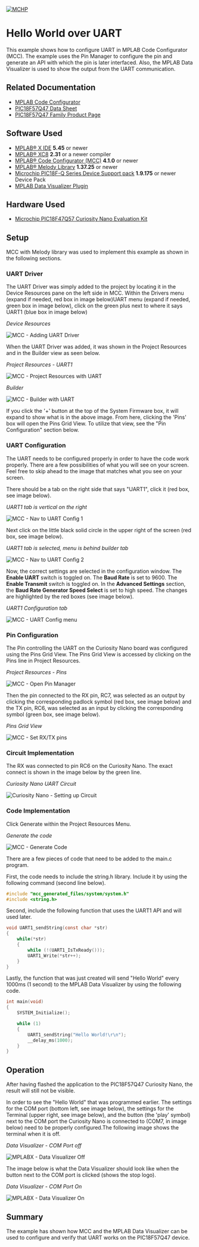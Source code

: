 <!-- Please do not change this logo with link -->
[![MCHP](images/microchip.png)](https://www.microchip.com)

# Hello World over UART

This example shows how to configure UART in MPLAB Code Configurator (MCC). The example uses the Pin Manager to configure the pin and generate an API with which the pin is later interfaced. Also, the MPLAB Data Visualizer is used to show the output from the UART communication.

## Related Documentation

- [MPLAB Code Configurator](https://www.microchip.com/en-us/development-tools-tools-and-software/embedded-software-center/mplab-code-configurator)
- [PIC18F57Q47 Data Sheet](https://ww1.microchip.com/downloads/en/DeviceDoc/PIC18F27-47-57Q43-Data-Sheet-DS40002147E.pdf)
- [PIC18F57Q47 Family Product Page](https://www.microchip.com/wwwproducts/en/PIC18F57Q43)

## Software Used

- [MPLAB® X IDE](http://www.microchip.com/mplab/mplab-x-ide) **5.45** or newer
- [MPLAB® XC8](http://www.microchip.com/mplab/compilers) **2.31** or a newer compiler 
- [MPLAB® Code Configurator (MCC)](https://www.microchip.com/mplab/mplab-code-configurator) **4.1.0** or newer 
- [MPLAB® Melody Library](https://www.microchip.com/en-us/development-tools-tools-and-software/embedded-software-center/mplab-code-configurator) **1.37.25** or newer
- [Microchip PIC18F-Q Series Device Support pack](https://packs.download.microchip.com/) **1.9.175** or newer Device Pack
- [MPLAB Data Visualizer Plugin](https://www.microchip.com/en-us/development-tools-tools-and-software/embedded-software-center/mplab-data-visualizer?utm_source=GitHub&utm_medium=TextLink&utm_campaign=MCU8_MMTCha_PIC18FQ43&utm_content=pic18q43_v_to_f_github)

## Hardware Used
- [Microchip PIC18F47Q57 Curiosity Nano Evaluation Kit](https://www.microchip.com/Developmenttools/ProductDetails/DM164150)

## Setup
MCC with Melody library was used to implement this example as shown in the following sections.

### UART Driver
The UART Driver was simply added to the project by locating it in the Device Resources pane on the left side in MCC. Within the Drivers menu (expand if needed, red box in image below)UART menu (expand if needed, green box in image below), click on the green plus next to where it says UART1 (blue box in image below)

*Device Resources*

![MCC - Adding UART Driver](images/MCC_add_uart_driver.png)


When the UART Driver was added, it was shown in the Project Resources and in the Builder view as seen below.

*Project Resources - UART1*

![MCC - Project Resources with UART](images/MCC_project_resources_uart_added.png)

*Builder*

![MCC - Builder with UART](images/MCC_builder_uart_added.png)

If you click the '+' button at the top of the System Firmware box, it will expand to show what is in the above image.  From here, clicking the 'Pins' box will open the Pins Grid View.  To utilize that view, see the "Pin Configuration" section below.

### UART Configuration
The UART needs to be configured properly in order to have the code work properly.  There are a few possibilities of what you will see on your screen.  Feel free to skip ahead to the image that matches what you see on your screen.

There should be a tab on the right side that says "UART1", click it (red box, see image below).

*UART1 tab is vertical on the right*

![MCC - Nav to UART Config 1](images/MCC_nav_to_uart_config_1.png)


Next click on the little black solid circle in the upper right of the screen (red box, see image below).

*UART1 tab is selected, menu is behind builder tab*

![MCC - Nav to UART Config 2](images/MCC_nav_to_uart_config_2.png)


Now, the correct settings are selected in the configuration window.  The **Enable UART** switch is toggled on.  The **Baud Rate** is set to 9600.  The **Enable Transmit** switch is toggled on.  In the **Advanced Settings** section, the **Baud Rate Generator Speed Select** is set to high speed.  The changes are highlighted by the red boxes (see image below).

*UART1 Configuration tab*

![MCC - UART Config menu](images/MCC_uart_config_menu.png)


### Pin Configuration
The Pin controlling the UART on the Curiosity Nano board was configured using the Pins Grid View.  The Pins Grid View is accessed by clicking on the Pins line in Project Resources.

*Project Resources - Pins*

![MCC - Open Pin Manager](images/MCC_project_resources_pins.png)


Then the pin connected to the RX pin, RC7, was selected as an output by clicking the corresponding padlock symbol (red box, see image below) and the TX pin, RC6, was selected as an input by clicking the corresponding symbol (green box, see image below).

*Pins Grid View*

![MCC - Set RX/TX pins](images/MCC_pins_grid_view.png)


### Circuit Implementation
The RX was connected to pin RC6 on the Curiosity Nano.  The exact connect is shown in the image below by the green line.

*Curiosity Nano UART Circuit*

![Curiosity Nano - Setting up Circuit](images/Curiosity_Nano_circuit.png)


### Code Implementation
Click Generate within the Project Resources Menu.

*Generate the code*

![MCC - Generate Code](images/MCC_generate_code.png)

There are a few pieces of code that need to be added to the main.c program. 

First, the code needs to include the string.h library. Include it by using the following command (second line below).
```c
#include "mcc_generated_files/system/system.h"
#include <string.h>
```
Second, include the following function that uses the UART1 API and will used later.

```c
void UART1_sendString(const char *str)
{
    while(*str)
    {
        while (!(UART1_IsTxReady()));
        UART1_Write(*str++);
    }
}
```
Lastly, the function that was just created will send "Hello World" every 1000ms (1 second) to the MPLAB Data Visualizer by using the following code.  

```c
int main(void)
{
    SYSTEM_Initialize();

    while (1)
    {
        UART1_sendString("Hello World!\r\n");
        __delay_ms(1000);
    }
}
```

## Operation

After having flashed the application to the PIC18F57Q47 Curiosity Nano, the result will still not be visible.

In order to see the "Hello World" that was programmed earlier. The settings for the COM port (bottom left, see image below), the settings for the Terminal (upper right, see image below), and the button (the 'play' symbol) next to the COM port the Curiosity Nano is connected to (COM7, in image below) need to be properly configured.The following image shows the terminal when it is off.

*Data Visualizer - COM Port off*

![MPLABX - Data Visualizer Off](images/MPLAB_Data_Visualizer.png)

The image below is what the Data Visualizer should look like when the button next to the COM port is clicked (shows the stop logo).

*Data Visualizer - COM Port On*

![MPLABX - Data Visualizer On](images/MPLAB_Data_Visualizer_on.png)

## Summary

The example has shown how MCC and the MPLAB Data Visualizer can be used to configure and verify that UART works on the PIC18F57Q47 device.

